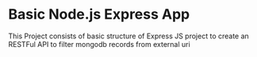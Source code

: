 # Basic Node.js Express App

This Project consists of basic structure of Express JS project to create an RESTFul API to filter mongodb records from external uri